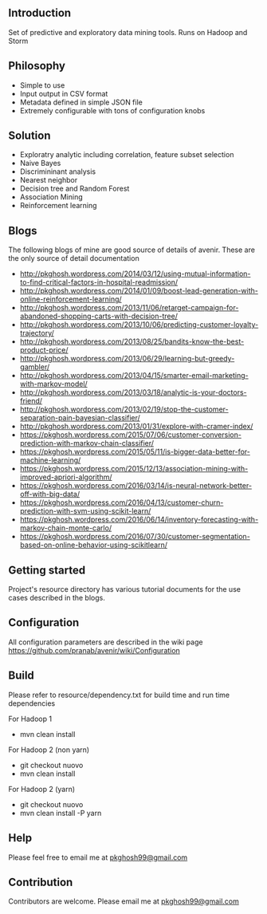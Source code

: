 ## Introduction
Set of predictive and exploratory data mining tools. Runs on Hadoop and Storm

## Philosophy
* Simple to use
* Input output in CSV format
* Metadata defined in simple JSON file
* Extremely configurable with tons of configuration knobs

## Solution
* Exploratry analytic including correlation, feature subset selection
* Naive Bayes
* Discrimininant analysis
* Nearest neighbor
* Decision tree and Random Forest
* Association Mining
* Reinforcement learning


## Blogs
The following blogs of mine are good source of details of avenir. These are the only source
of detail documentation
* http://pkghosh.wordpress.com/2014/03/12/using-mutual-information-to-find-critical-factors-in-hospital-readmission/
* http://pkghosh.wordpress.com/2014/01/09/boost-lead-generation-with-online-reinforcement-learning/
* http://pkghosh.wordpress.com/2013/11/06/retarget-campaign-for-abandoned-shopping-carts-with-decision-tree/
* http://pkghosh.wordpress.com/2013/10/06/predicting-customer-loyalty-trajectory/
* http://pkghosh.wordpress.com/2013/08/25/bandits-know-the-best-product-price/
* http://pkghosh.wordpress.com/2013/06/29/learning-but-greedy-gambler/
* http://pkghosh.wordpress.com/2013/04/15/smarter-email-marketing-with-markov-model/
* http://pkghosh.wordpress.com/2013/03/18/analytic-is-your-doctors-friend/
* http://pkghosh.wordpress.com/2013/02/19/stop-the-customer-separation-pain-bayesian-classifier/
* http://pkghosh.wordpress.com/2013/01/31/explore-with-cramer-index/
* https://pkghosh.wordpress.com/2015/07/06/customer-conversion-prediction-with-markov-chain-classifier/
* https://pkghosh.wordpress.com/2015/05/11/is-bigger-data-better-for-machine-learning/
* https://pkghosh.wordpress.com/2015/12/13/association-mining-with-improved-apriori-algorithm/
* https://pkghosh.wordpress.com/2016/03/14/is-neural-network-better-off-with-big-data/
* https://pkghosh.wordpress.com/2016/04/13/customer-churn-prediction-with-svm-using-scikit-learn/
* https://pkghosh.wordpress.com/2016/06/14/inventory-forecasting-with-markov-chain-monte-carlo/
* https://pkghosh.wordpress.com/2016/07/30/customer-segmentation-based-on-online-behavior-using-scikitlearn/


## Getting started
Project's resource directory has various tutorial documents for the use cases described in
the blogs.

## Configuration 
All configuration parameters are described in the wiki page
https://github.com/pranab/avenir/wiki/Configuration

## Build
Please refer to resource/dependency.txt for build time and run time dependencies

For Hadoop 1
* mvn clean install

For Hadoop 2 (non yarn)
* git checkout nuovo
* mvn clean install

For Hadoop 2 (yarn)
* git checkout nuovo
* mvn clean install -P yarn

## Help
Please feel free to email me at pkghosh99@gmail.com

## Contribution
Contributors are welcome. Please email me at pkghosh99@gmail.com

